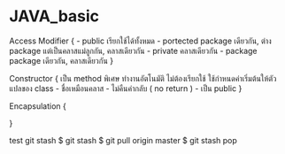 # JAVA_basic

Access Modifier {
    - public เรียกใช้ได้ทั้งหมด
    - portected package เดียวกัน, ต่าง package แต่เป็นคลาสแม่ลูกกัน, คลาสเดียวกัน
    - private คลาสเดียวกัน 
    - package package เดียวกัน, คลาสเดียวกัน
} 
    

Constructor { 
    เป็น method พิเศษ ทำงานอัตโนมัติ ไม่ต้องเรียกใช้ ใช้กำหนดค่าเริ่มต้นให้ตัวแปลของ class
    - ชื่อเหมือนคลาส
    - ไม่คืนค่ากลับ ( no return )
    - เป็น public
}

Encapsulation {

}

test git stash
$ git stash
$ git pull origin master
$ git stash pop